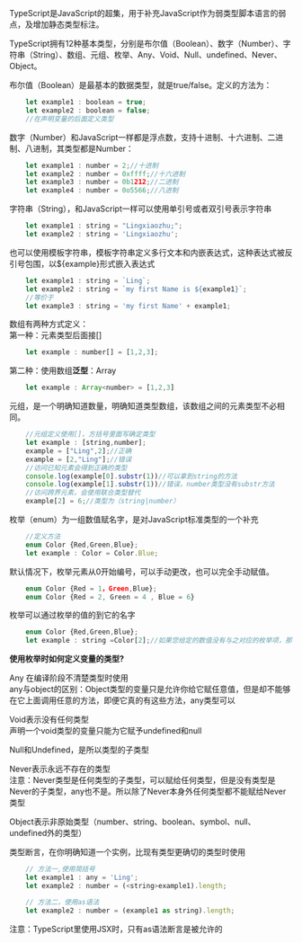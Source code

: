TypeScript是JavaScript的超集，用于补充JavaScript作为弱类型脚本语言的弱点，及增加静态类型标注。  

TypeScript拥有12种基本类型，分别是布尔值（Boolean）、数字（Number）、字符串（String）、数组、元组、枚举、Any、Void、Null、undefined、Never、Object。  

布尔值（Boolean）是最基本的数据类型，就是true/false。定义的方法为：  
```js
    let example1 : boolean = true;
    let example2 : boolean = false;
    //在声明变量的后面定义类型
```

数字（Number）和JavaScript一样都是浮点数，支持十进制、十六进制、二进制、八进制，其类型都是Number：
```js
    let example1 : number = 2;//十进制
    let example2 : number = 0xffff;//十六进制
    let example3 : number = 0b1212;//二进制
    let example4 : number = 0o5566;//八进制
```

字符串（String），和JavaScript一样可以使用单引号或者双引号表示字符串
```js
    let example1 : string = "Lingxiaozhu;";
    let example2 : string = 'Lingxiaozhu';
```
也可以使用模板字符串，模板字符串定义多行文本和内嵌表达式，这种表达式被反引号包围，以${example}形式嵌入表达式  
```js
    let example1 : string = `Ling`;
    let example2 : string = `my first Name is ${example1}`;
    //等价于
    let example3 : string = 'my first Name' + example1;
```

数组有两种方式定义：  
第一种：元素类型后面接[]  
```js
    let example : number[] = [1,2,3];
```
第二种：使用数组**泛型**：Array<number>  
```js
    let example : Array<number> = [1,2,3]
```

元组，是一个明确知道数量，明确知道类型数组，该数组之间的元素类型不必相同。  
```js
    //元组定义使用[]，方括号里面写确定类型
    let example : [string,number];
    example = ["Ling",2];//正确
    example = [2,"Ling"];//错误
    //访问已知元素会得到正确的类型
    console.log(example[0].substr(1))//可以拿到string的方法
    console.log(example[1].substr(1))//错误，number类型没有substr方法
    //访问跨界元素，会使用联合类型替代
    example[2] = 6;//类型为（string|number）
```

枚举（enum）为一组数值赋名字，是对JavaScript标准类型的一个补充  
```js
    //定义方法
    enum Color {Red,Green,Blue};
    let example : Color = Color.Blue;
```
默认情况下，枚举元素从0开始编号，可以手动更改，也可以完全手动赋值。  
```js
    enum Color {Red = 1，Green,Blue};
    enum Color {Red = 2, Green = 4 , Blue = 6}
```
枚举可以通过枚举的值的到它的名字
```js
    enum Color {Red,Green,Blue};
    let example : string =Color[2];//如果您给定的数值没有与之对应的枚举项，那么结果就是 undefined
```

**使用枚举时如何定义变量的类型?**

Any 在编译阶段不清楚类型时使用  
any与object的区别：Object类型的变量只是允许你给它赋任意值，但是却不能够在它上面调用任意的方法，即便它真的有这些方法，any类型可以  

Void表示没有任何类型    
声明一个void类型的变量只能为它赋予undefined和null  

Null和Undefined，是所以类型的子类型  

Never表示永远不存在的类型  
注意：Never类型是任何类型的子类型，可以赋给任何类型，但是没有类型是Never的子类型，any也不是。所以除了Never本身外任何类型都不能赋给Never类型 

Object表示非原始类型（number、string、boolean、symbol、null、undefined外的类型）  

类型断言，在你明确知道一个实例，比现有类型更确切的类型时使用  
```js
    // 方法一,使用简括号
    let example1 : any = 'Ling';
    let example2 : number = (<string>example1).length;

    // 方法二，使用as语法
    let example2 : number = (example1 as string).length;
```
注意：TypeScript里使用JSX时，只有as语法断言是被允许的